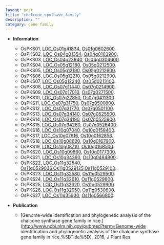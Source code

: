 ```yaml
---
layout: post
title: "chalcone_synthase_family"
description: ""
category: gene family
---
```


* **Information**  
    + OsPKS01, [LOC_Os01g41834](http://rice.uga.edu/cgi-bin/ORF_infopage.cgi?orf=LOC_Os01g41834), [Os01g0602600](http://rapdb.dna.affrc.go.jp/viewer/gbrowse_details/irgsp1?name=Os01g0602600).
    + OsPKS02, [LOC_Os04g01354](http://rice.uga.edu/cgi-bin/ORF_infopage.cgi?orf=LOC_Os04g01354), [Os04g0103900](http://rapdb.dna.affrc.go.jp/viewer/gbrowse_details/irgsp1?name=Os04g0103900).
    + OsPKS03, [LOC_Os04g23940](http://rice.uga.edu/cgi-bin/ORF_infopage.cgi?orf=LOC_Os04g23940), [Os04g0304600](http://rapdb.dna.affrc.go.jp/viewer/gbrowse_details/irgsp1?name=Os04g0304600).
    + OsPKS04, [LOC_Os05g12180](http://rice.uga.edu/cgi-bin/ORF_infopage.cgi?orf=LOC_Os05g12180), [Os05g0212500](http://rapdb.dna.affrc.go.jp/viewer/gbrowse_details/irgsp1?name=Os05g0212500).
    + OsPKS05, [LOC_Os05g12190](http://rice.uga.edu/cgi-bin/ORF_infopage.cgi?orf=LOC_Os05g12190), [Os05g0212600](http://rapdb.dna.affrc.go.jp/viewer/gbrowse_details/irgsp1?name=Os05g0212600).
    + OsPKS06, [LOC_Os05g12210](http://rice.uga.edu/cgi-bin/ORF_infopage.cgi?orf=LOC_Os05g12210), [Os05g0212900](http://rapdb.dna.affrc.go.jp/viewer/gbrowse_details/irgsp1?name=Os05g0212900).
    + OsPKS07, [LOC_Os05g12240](http://rice.uga.edu/cgi-bin/ORF_infopage.cgi?orf=LOC_Os05g12240), [Os05g0213100](http://rapdb.dna.affrc.go.jp/viewer/gbrowse_details/irgsp1?name=Os05g0213100).
    + OsPKS08, [LOC_Os07g11440](http://rice.uga.edu/cgi-bin/ORF_infopage.cgi?orf=LOC_Os07g11440), [Os07g0214900](http://rapdb.dna.affrc.go.jp/viewer/gbrowse_details/irgsp1?name=Os07g0214900).
    + OsPKS09, [LOC_Os07g17010](http://rice.uga.edu/cgi-bin/ORF_infopage.cgi?orf=LOC_Os07g17010), [Os07g0271500](http://rapdb.dna.affrc.go.jp/viewer/gbrowse_details/irgsp1?name=Os07g0271500).
    + OsPKS10, [LOC_Os07g22850](http://rice.uga.edu/cgi-bin/ORF_infopage.cgi?orf=LOC_Os07g22850), [Os07g0411300](http://rapdb.dna.affrc.go.jp/viewer/gbrowse_details/irgsp1?name=Os07g0411300).
    + OsPKS11, [LOC_Os07g31750](http://rice.uga.edu/cgi-bin/ORF_infopage.cgi?orf=LOC_Os07g31750), [Os07g0500800](http://rapdb.dna.affrc.go.jp/viewer/gbrowse_details/irgsp1?name=Os07g0500800).
    + OsPKS12, [LOC_Os07g31770](http://rice.uga.edu/cgi-bin/ORF_infopage.cgi?orf=LOC_Os07g31770), [Os07g0501100](http://rapdb.dna.affrc.go.jp/viewer/gbrowse_details/irgsp1?name=Os07g0501100).
    + OsPKS13, [LOC_Os07g34140](http://rice.uga.edu/cgi-bin/ORF_infopage.cgi?orf=LOC_Os07g34140), [Os07g0525500](http://rapdb.dna.affrc.go.jp/viewer/gbrowse_details/irgsp1?name=Os07g0525500).
    + OsPKS14, [LOC_Os07g34190](http://rice.uga.edu/cgi-bin/ORF_infopage.cgi?orf=LOC_Os07g34190), [Os07g0525900](http://rapdb.dna.affrc.go.jp/viewer/gbrowse_details/irgsp1?name=Os07g0525900).
    + OsPKS15, [LOC_Os07g34260](http://rice.uga.edu/cgi-bin/ORF_infopage.cgi?orf=LOC_Os07g34260), [Os07g0526400](http://rapdb.dna.affrc.go.jp/viewer/gbrowse_details/irgsp1?name=Os07g0526400).
    + OsPKS16, [LOC_Os10g07040](http://rice.uga.edu/cgi-bin/ORF_infopage.cgi?orf=LOC_Os10g07040), [Os10g0158400](http://rapdb.dna.affrc.go.jp/viewer/gbrowse_details/irgsp1?name=Os10g0158400).
    + OsPKS17, [LOC_Os10g07616](http://rice.uga.edu/cgi-bin/ORF_infopage.cgi?orf=LOC_Os10g07616), [Os10g0162856](http://rapdb.dna.affrc.go.jp/viewer/gbrowse_details/irgsp1?name=Os10g0162856).
    + OsPKS18, [LOC_Os10g08620](http://rice.uga.edu/cgi-bin/ORF_infopage.cgi?orf=LOC_Os10g08620), [Os10g0167900](http://rapdb.dna.affrc.go.jp/viewer/gbrowse_details/irgsp1?name=Os10g0167900).
    + OsPKS19, [LOC_Os10g08710](http://rice.uga.edu/cgi-bin/ORF_infopage.cgi?orf=LOC_Os10g08710), [Os10g0168500](http://rapdb.dna.affrc.go.jp/viewer/gbrowse_details/irgsp1?name=Os10g0168500).
    + OsPKS20, [LOC_Os10g09860](http://rice.uga.edu/cgi-bin/ORF_infopage.cgi?orf=LOC_Os10g09860), [Os10g0177300](http://rapdb.dna.affrc.go.jp/viewer/gbrowse_details/irgsp1?name=Os10g0177300).
    + OsPKS21, [LOC_Os10g34360](http://rice.uga.edu/cgi-bin/ORF_infopage.cgi?orf=LOC_Os10g34360), [Os10g0484800](http://rapdb.dna.affrc.go.jp/viewer/gbrowse_details/irgsp1?name=Os10g0484800).
    + OsPKS22, [LOC_Os11g32540](http://rice.uga.edu/cgi-bin/ORF_infopage.cgi?orf=LOC_Os11g32540), [Os11g0529036](http://rapdb.dna.affrc.go.jp/viewer/gbrowse_details/irgsp1?name=Os11g0529036),[Os11g0529125](http://rapdb.dna.affrc.go.jp/viewer/gbrowse_details/irgsp1?name=Os11g0529125),[Os11g0529100](http://rapdb.dna.affrc.go.jp/viewer/gbrowse_details/irgsp1?name=Os11g0529100).
    + OsPKS23, [LOC_Os11g32580](http://rice.uga.edu/cgi-bin/ORF_infopage.cgi?orf=LOC_Os11g32580), [Os11g0529500](http://rapdb.dna.affrc.go.jp/viewer/gbrowse_details/irgsp1?name=Os11g0529500).
    + OsPKS24, [LOC_Os11g32610](http://rice.uga.edu/cgi-bin/ORF_infopage.cgi?orf=LOC_Os11g32610), [Os11g0529800](http://rapdb.dna.affrc.go.jp/viewer/gbrowse_details/irgsp1?name=Os11g0529800).
    + OsPKS25, [LOC_Os11g32620](http://rice.uga.edu/cgi-bin/ORF_infopage.cgi?orf=LOC_Os11g32620), [Os11g0529900](http://rapdb.dna.affrc.go.jp/viewer/gbrowse_details/irgsp1?name=Os11g0529900).
    + OsPKS26, [LOC_Os11g32650](http://rice.uga.edu/cgi-bin/ORF_infopage.cgi?orf=LOC_Os11g32650), [Os11g0530600](http://rapdb.dna.affrc.go.jp/viewer/gbrowse_details/irgsp1?name=Os11g0530600).
    + OsPKS27, [LOC_Os11g35930](http://rice.uga.edu/cgi-bin/ORF_infopage.cgi?orf=LOC_Os11g35930), [Os11g0566800](http://rapdb.dna.affrc.go.jp/viewer/gbrowse_details/irgsp1?name=Os11g0566800).

* **Publication**  
    + [Genome-wide identification and phylogenetic analysis of the chalcone synthase gene family in rice.](http://www.ncbi.nlm.nih.gov/pubmed?term=Genome-wide identification and phylogenetic analysis of the chalcone synthase gene family in rice.%5BTitle%5D), 2016, J Plant Res.


